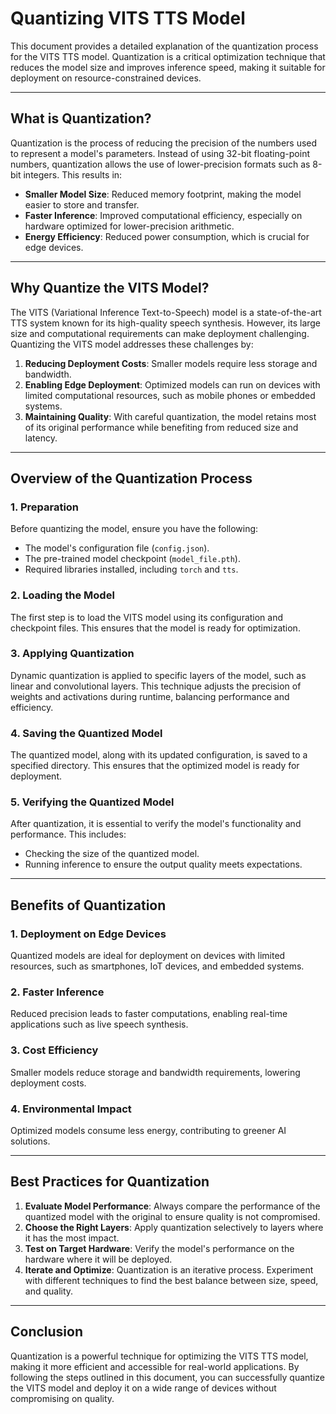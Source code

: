# Quantizing VITS TTS Model

This document provides a detailed explanation of the quantization process for the VITS TTS model. Quantization is a critical optimization technique that reduces the model size and improves inference speed, making it suitable for deployment on resource-constrained devices.

---

## What is Quantization?
Quantization is the process of reducing the precision of the numbers used to represent a model's parameters. Instead of using 32-bit floating-point numbers, quantization allows the use of lower-precision formats such as 8-bit integers. This results in:

- **Smaller Model Size**: Reduced memory footprint, making the model easier to store and transfer.
- **Faster Inference**: Improved computational efficiency, especially on hardware optimized for lower-precision arithmetic.
- **Energy Efficiency**: Reduced power consumption, which is crucial for edge devices.

---

## Why Quantize the VITS Model?
The VITS (Variational Inference Text-to-Speech) model is a state-of-the-art TTS system known for its high-quality speech synthesis. However, its large size and computational requirements can make deployment challenging. Quantizing the VITS model addresses these challenges by:

1. **Reducing Deployment Costs**: Smaller models require less storage and bandwidth.
2. **Enabling Edge Deployment**: Optimized models can run on devices with limited computational resources, such as mobile phones or embedded systems.
3. **Maintaining Quality**: With careful quantization, the model retains most of its original performance while benefiting from reduced size and latency.

---

## Overview of the Quantization Process

### 1. Preparation
Before quantizing the model, ensure you have the following:
- The model's configuration file (`config.json`).
- The pre-trained model checkpoint (`model_file.pth`).
- Required libraries installed, including `torch` and `tts`.

### 2. Loading the Model
The first step is to load the VITS model using its configuration and checkpoint files. This ensures that the model is ready for optimization.

### 3. Applying Quantization
Dynamic quantization is applied to specific layers of the model, such as linear and convolutional layers. This technique adjusts the precision of weights and activations during runtime, balancing performance and efficiency.

### 4. Saving the Quantized Model
The quantized model, along with its updated configuration, is saved to a specified directory. This ensures that the optimized model is ready for deployment.

### 5. Verifying the Quantized Model
After quantization, it is essential to verify the model's functionality and performance. This includes:
- Checking the size of the quantized model.
- Running inference to ensure the output quality meets expectations.

---

## Benefits of Quantization

### 1. Deployment on Edge Devices
Quantized models are ideal for deployment on devices with limited resources, such as smartphones, IoT devices, and embedded systems.

### 2. Faster Inference
Reduced precision leads to faster computations, enabling real-time applications such as live speech synthesis.

### 3. Cost Efficiency
Smaller models reduce storage and bandwidth requirements, lowering deployment costs.

### 4. Environmental Impact
Optimized models consume less energy, contributing to greener AI solutions.

---

## Best Practices for Quantization

1. **Evaluate Model Performance**: Always compare the performance of the quantized model with the original to ensure quality is not compromised.
2. **Choose the Right Layers**: Apply quantization selectively to layers where it has the most impact.
3. **Test on Target Hardware**: Verify the model's performance on the hardware where it will be deployed.
4. **Iterate and Optimize**: Quantization is an iterative process. Experiment with different techniques to find the best balance between size, speed, and quality.

---

## Conclusion
Quantization is a powerful technique for optimizing the VITS TTS model, making it more efficient and accessible for real-world applications. By following the steps outlined in this document, you can successfully quantize the VITS model and deploy it on a wide range of devices without compromising on quality.